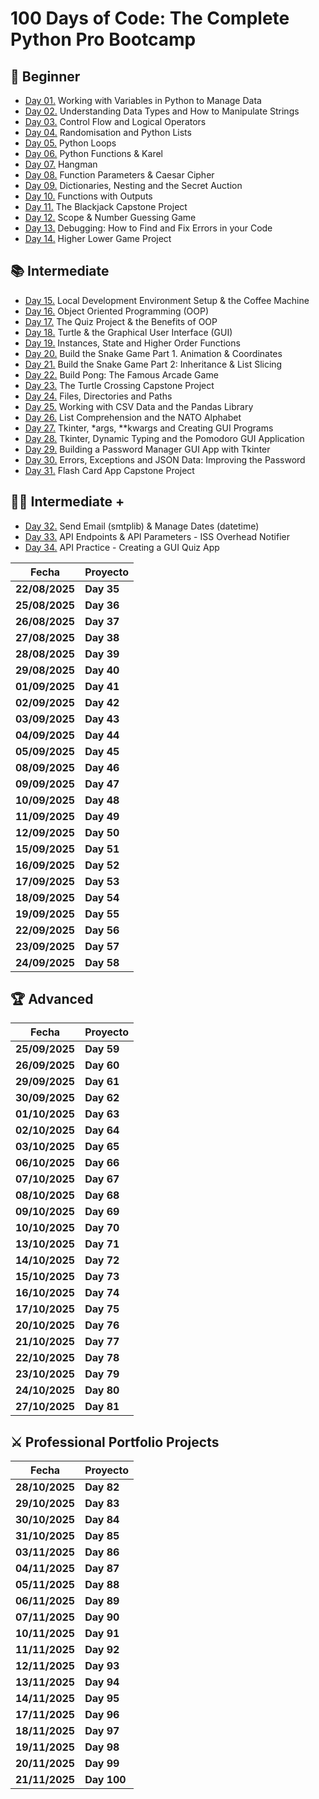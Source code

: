 
# 100 Days of Code: The Complete Python Pro Bootcamp

## 🔰 Beginner

- [Day 01.](/Day01) Working with Variables in Python to Manage Data
- [Day 02.](/Day02) Understanding Data Types and How to Manipulate Strings
- [Day 03.](/Day03) Control Flow and Logical Operators
- [Day 04.](/Day04) Randomisation and Python Lists
- [Day 05.](/Day05) Python Loops
- [Day 06.](/Day06) Python Functions & Karel
- [Day 07.](/Day07) Hangman
- [Day 08.](/Day08) Function Parameters & Caesar Cipher
- [Day 09.](/Day09) Dictionaries, Nesting and the Secret Auction
- [Day 10.](/Day10) Functions with Outputs
- [Day 11.](/Day11) The Blackjack Capstone Project
- [Day 12.](/Day12) Scope & Number Guessing Game
- [Day 13.](/Day13) Debugging: How to Find and Fix Errors in your Code
- [Day 14.](/Day14) Higher Lower Game Project

## 📚 Intermediate

- [Day 15.](/Day15) Local Development Environment Setup & the Coffee Machine
- [Day 16.](/Day16) Object Oriented Programming (OOP)
- [Day 17.](/Day17) The Quiz Project & the Benefits of OOP
- [Day 18.](/Day18) Turtle & the Graphical User Interface (GUI)
- [Day 19.](/Day19) Instances, State and Higher Order Functions
- [Day 20.](/Day20) Build the Snake Game Part 1. Animation & Coordinates
- [Day 21.](/Day21) Build the Snake Game Part 2: Inheritance & List Slicing
- [Day 22.](/Day22) Build Pong: The Famous Arcade Game
- [Day 23.](/Day23) The Turtle Crossing Capstone Project
- [Day 24.](/Day24) Files, Directories and Paths
- [Day 25.](/Day25) Working with CSV Data and the Pandas Library
- [Day 26.](/Day26) List Comprehension and the NATO Alphabet
- [Day 27.](/Day27) Tkinter, \*args, \*\*kwargs and Creating GUI Programs
- [Day 28.](/Day28) Tkinter, Dynamic Typing and the Pomodoro GUI Application
- [Day 29.](/Day29) Building a Password Manager GUI App with Tkinter
- [Day 30.](/Day30) Errors, Exceptions and JSON Data: Improving the Password
- [Day 31.](/Day31) Flash Card App Capstone Project

## 👨‍💻 Intermediate +

- [Day 32.](/Day32) Send Email (smtplib) & Manage Dates (datetime)
- [Day 33.](/Day33) API Endpoints & API Parameters - ISS Overhead Notifier
- [Day 34.](/Day34) API Practice - Creating a GUI Quiz App

| **Fecha**      | **Proyecto** |
| -------------- | ------------ |
| **22/08/2025** | **Day 35**   |
| **25/08/2025** | **Day 36**   |
| **26/08/2025** | **Day 37**   |
| **27/08/2025** | **Day 38**   |
| **28/08/2025** | **Day 39**   |
| **29/08/2025** | **Day 40**   |
| **01/09/2025** | **Day 41**   |
| **02/09/2025** | **Day 42**   |
| **03/09/2025** | **Day 43**   |
| **04/09/2025** | **Day 44**   |
| **05/09/2025** | **Day 45**   |
| **08/09/2025** | **Day 46**   |
| **09/09/2025** | **Day 47**   |
| **10/09/2025** | **Day 48**   |
| **11/09/2025** | **Day 49**   |
| **12/09/2025** | **Day 50**   |
| **15/09/2025** | **Day 51**   |
| **16/09/2025** | **Day 52**   |
| **17/09/2025** | **Day 53**   |
| **18/09/2025** | **Day 54**   |
| **19/09/2025** | **Day 55**   |
| **22/09/2025** | **Day 56**   |
| **23/09/2025** | **Day 57**   |
| **24/09/2025** | **Day 58**   |

## 🏆 Advanced

| **Fecha**      | **Proyecto** |
| -------------- | ------------ |
| **25/09/2025** | **Day 59**   |
| **26/09/2025** | **Day 60**   |
| **29/09/2025** | **Day 61**   |
| **30/09/2025** | **Day 62**   |
| **01/10/2025** | **Day 63**   |
| **02/10/2025** | **Day 64**   |
| **03/10/2025** | **Day 65**   |
| **06/10/2025** | **Day 66**   |
| **07/10/2025** | **Day 67**   |
| **08/10/2025** | **Day 68**   |
| **09/10/2025** | **Day 69**   |
| **10/10/2025** | **Day 70**   |
| **13/10/2025** | **Day 71**   |
| **14/10/2025** | **Day 72**   |
| **15/10/2025** | **Day 73**   |
| **16/10/2025** | **Day 74**   |
| **17/10/2025** | **Day 75**   |
| **20/10/2025** | **Day 76**   |
| **21/10/2025** | **Day 77**   |
| **22/10/2025** | **Day 78**   |
| **23/10/2025** | **Day 79**   |
| **24/10/2025** | **Day 80**   |
| **27/10/2025** | **Day 81**   |

## ⚔ Professional Portfolio Projects

| **Fecha**      | **Proyecto** |
| -------------- | ------------ |
| **28/10/2025** | **Day 82**   |
| **29/10/2025** | **Day 83**   |
| **30/10/2025** | **Day 84**   |
| **31/10/2025** | **Day 85**   |
| **03/11/2025** | **Day 86**   |
| **04/11/2025** | **Day 87**   |
| **05/11/2025** | **Day 88**   |
| **06/11/2025** | **Day 89**   |
| **07/11/2025** | **Day 90**   |
| **10/11/2025** | **Day 91**   |
| **11/11/2025** | **Day 92**   |
| **12/11/2025** | **Day 93**   |
| **13/11/2025** | **Day 94**   |
| **14/11/2025** | **Day 95**   |
| **17/11/2025** | **Day 96**   |
| **18/11/2025** | **Day 97**   |
| **19/11/2025** | **Day 98**   |
| **20/11/2025** | **Day 99**   |
| **21/11/2025** | **Day 100**  |
